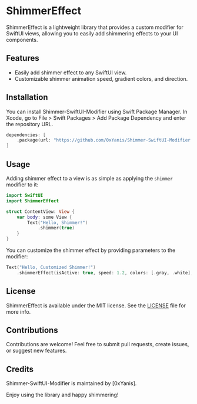 # ShimmerEffect

ShimmerEffect is a lightweight library that provides a custom modifier for SwiftUI views, allowing you to easily add shimmering effects to your UI components.

## Features

- Easily add shimmer effect to any SwiftUI view.
- Customizable shimmer animation speed, gradient colors, and direction.

## Installation

You can install Shimmer-SwiftUI-Modifier using Swift Package Manager. In Xcode, go to File > Swift Packages > Add Package Dependency and enter the repository URL.

```swift
dependencies: [
    .package(url: "https://github.com/0xYanis/Shimmer-SwiftUI-Modifier.git", from: "1.0.0")
]
```

## Usage

Adding shimmer effect to a view is as simple as applying the `shimmer` modifier to it:

```swift
import SwiftUI
import ShimmerEffect

struct ContentView: View {
    var body: some View {
        Text("Hello, Shimmer!")
            .shimmer(true)
    }
}
```

You can customize the shimmer effect by providing parameters to the modifier:

```swift
Text("Hello, Customized Shimmer!")
    .shimmerEffect(isActive: true, speed: 1.2, colors: [.gray, .white], cornerRadius: 8)
```

## License

ShimmerEffect is available under the MIT license. See the [LICENSE](https://github.com/0xYanis/Shimmer-SwiftUI-Modifier/LICENSE.md) file for more info.

## Contributions

Contributions are welcome! Feel free to submit pull requests, create issues, or suggest new features.

## Credits

Shimmer-SwiftUI-Modifier is maintained by [0xYanis]. 

Enjoy using the library and happy shimmering!
